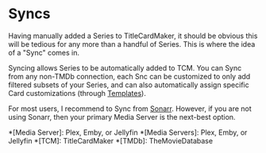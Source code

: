 # Syncs

Having manually added a Series to TitleCardMaker, it should be obvious this will
be tedious for any more than a handful of Series. This is where the idea of a
"Sync" comes in.

Syncing allows Series to be automatically added to TCM. You can Sync from any
non-TMDb connection, each Snc can be customized to only add filtered subsets of
your Series, and can also automatically assign specific Card customizations
(through [Templates]()).

For most users, I recommend to Sync from [Sonarr](./sonarr.md). However, if you
are not using Sonarr, then your primary Media Server is the next-best option.

*[Media Server]: Plex, Emby, or Jellyfin
*[Media Servers]: Plex, Emby, or Jellyfin
*[TCM]: TitleCardMaker
*[TMDb]: TheMovieDatabase